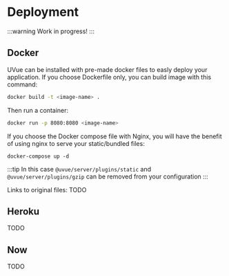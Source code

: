 # Deployment

:::warning
Work in progress!
:::

## Docker

UVue can be installed with pre-made docker files to easly deploy your application.
If you choose Dockerfile only, you can build image with this command:

```bash
docker build -t <image-name> .
```

Then run a container:

```bash
docker run -p 8080:8080 <image-name>
```

If you choose the Docker compose file with Nginx, you will have the benefit of
using nginx to serve your static/bundled files:

```
docker-compose up -d
```

:::tip
In this case `@uvue/server/plugins/static` and `@uvue/server/plugins/gzip` can
be removed from your configuration
:::

Links to original files: TODO

## Heroku

TODO

## Now

TODO
